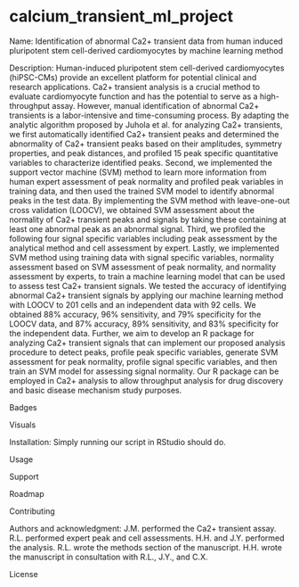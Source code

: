 # calcium_transient_ml_project

Name: Identification of abnormal Ca2+ transient data from human induced pluripotent stem cell-derived cardiomyocytes by machine learning method

Description: Human-induced pluripotent stem cell-derived cardiomyocytes (hiPSC-CMs) provide an excellent platform for potential clinical and research applications. Ca2+ transient analysis is a crucial method to evaluate cardiomyocyte function and has the potential to serve as a high-throughput assay. However, manual identification of abnormal Ca2+ transients is a labor-intensive and time-consuming process. By adapting the analytic algorithm proposed by Juhola et al. for analyzing Ca2+ transients, we first automatically identified Ca2+ transient peaks and determined the abnormality of Ca2+ transient peaks based on their amplitudes, symmetry properties, and peak distances, and profiled 15 peak specific quantitative variables to characterize identified peaks. Second, we implemented the support vector machine (SVM) method to learn more information from human expert assessment of peak normality and profiled peak variables in training data, and then used the trained SVM model to identify abnormal peaks in the test data. By implementing the SVM method with leave-one-out cross validation (LOOCV), we obtained SVM assessment about the normality of Ca2+ transient peaks and signals by taking these containing at least one abnormal peak as an abnormal signal. Third, we profiled the following four signal specific variables including peak assessment by the analytical method and cell assessment by expert. Lastly, we implemented SVM method using training data with signal specific variables, normality assessment based on SVM assessment of peak normality, and normality assessment by experts, to train a machine learning model that can be used to assess test Ca2+ transient signals. We tested the accuracy of identifying abnormal Ca2+ transient signals by applying our machine learning method with LOOCV to 201 cells and an independent data with 92 cells. We obtained 88% accuracy, 96% sensitivity, and 79% specificity for the LOOCV data, and 87% accuracy, 89% sensitivity, and 83% specificity for the independent data. Further, we aim to develop an R package for analyzing Ca2+ transient signals that can implement our proposed analysis procedure to detect peaks, profile peak specific variables, generate SVM assessment for peak normality, profile signal specific variables, and then train an SVM model for assessing signal normality.  Our R package can be employed in Ca2+ analysis to allow throughput analysis for drug discovery and basic disease mechanism study purposes.


Badges

Visuals

Installation: 
Simply running our script in RStudio should do. 

Usage

Support

Roadmap

Contributing

Authors and acknowledgment:
J.M. performed the Ca2+ transient assay. R.L. performed expert peak and cell assessments. H.H. and J.Y. performed the analysis. R.L. wrote the methods section of the manuscript. H.H. wrote the manuscript in consultation with R.L., J.Y., and C.X. 

License
